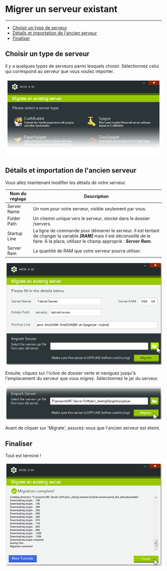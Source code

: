 # Migrer un serveur existant

---

*   [Choisir un type de serveur](#choosing-a-server-type)
*   [Détails et importation de l'ancien serveur](#details-and-importing-the-old-server)
*   [Finaliser](#wrapping-it-up)

<a name="#choosing-a-server-type"></a>
## Choisir un type de serveur

Il y a quelques types de serveurs parmi lesquels choisir. Sélectionnez celui qui correspond au serveur que vous voulez importer.

![Part of a screenshot of the create instance window, slightly faded out towards the bottom](assets/screenshots/migrate_server_type.png)

<a name="details-and-importing-the-old-server"></a>
## Détails et importation de l'ancien serveur

Vous allez maintenant modifier les détails de votre serveur.

Nom du réglage | Description
--- | ---
Server Name | Un nom pour votre serveur, visible seulement par vous.
Folder Path | Un chemin unique vers le serveur, stocké dans le dossier /servers.
Startup Line | La ligne de commande pour démarrer le serveur. Il est tentant de changer la variable ***[RAM]*** mais il est déconseillé de le faire. À la place, utilisez le champ approprié : ***Server Ram***.
Server Ram | La quantité de RAM que votre serveur pourra utiliser.


![Screenshot of the migrate instance window where you can change the server settings](assets/screenshots/migrate_server_settings.png)

Ensuite, cliquez sur l'icône de dossier verte et naviguez jusqu'à l'emplacement du serveur que vous migrez. Sélectionnez le jar du serveur.

![Part of a screenshot of the migrate instance window, slightly faded out towards the bottom](assets/screenshots/migrate_server_start.png)

Avant de cliquer sur 'Migrate', assurez-vous que l'ancien serveur est éteint.

<a name="wrapping-it-up"></a>
## Finaliser

Tout est terminé !

![Screenshot of the create instance window](assets/screenshots/migrate_server_finished.png)
